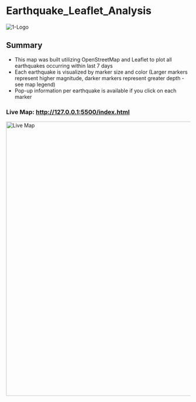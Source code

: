 # Earthquake_Leaflet_Analysis
![1-Logo](https://user-images.githubusercontent.com/118948437/232617244-59856cc3-4142-4001-8d0d-19f913eb5863.png)

## Summary
- This map was built utilizing OpenStreetMap and Leaflet to plot all earthquakes occurring within last 7 days
- Each earthquake is visualized by marker size and color (Larger markers represent higher magnitude, darker markers represent greater depth - see map legend)
- Pop-up information per earthquake is available if you click on each marker

### Live Map: http://127.0.0.1:5500/index.html
<img width="750" alt="Live Map" src="https://user-images.githubusercontent.com/118948437/232617301-60814a3b-c1ab-419f-a963-4d8fa94beba8.png">

